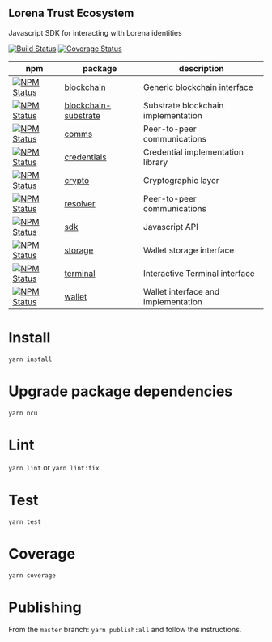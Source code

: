 ## Lorena Trust Ecosystem

Javascript SDK for interacting with Lorena identities

[![Build Status](https://travis-ci.org/caelumlabs/lorena.svg?branch=master)](https://travis-ci.org/caelumlabs/lorena)
[![Coverage Status](https://coveralls.io/repos/github/Caelumlabs/lorena/badge.svg?branch=master)](https://coveralls.io/github/Caelumlabs/lorena?branch=master)

| npm | package | description |
|-----|---------|-------------|
|[![NPM Status](https://img.shields.io/npm/v/@caelumlabs/blockchain.svg?style=flat)](https://www.npmjs.com/package/@caelumlabs/blockchain)|[blockchain](packages/blockchain/README.md)|Generic blockchain interface|
|[![NPM Status](https://img.shields.io/npm/v/@caelumlabs/blockchain-substrate.svg?style=flat)](https://www.npmjs.com/package/@caelumlabs/blockchain)|[blockchain-substrate](packages/blockchain-substrate/README.md)|Substrate blockchain implementation|
|[![NPM Status](https://img.shields.io/npm/v/@caelumlabs/comms.svg?style=flat)](https://www.npmjs.com/package/@caelumlabs/comms)|[comms](packages/comms/README.md)|Peer-to-peer communications|
|[![NPM Status](https://img.shields.io/npm/v/@caelumlabs/credentials.svg?style=flat)](https://www.npmjs.com/package/@caelumlabs/comms)|[credentials](packages/credentials/README.md)|Credential implementation library|
|[![NPM Status](https://img.shields.io/npm/v/@caelumlabs/crypto.svg?style=flat)](https://www.npmjs.com/package/@caelumlabs/comms)|[crypto](packages/crypto/README.md)|Cryptographic layer|
|[![NPM Status](https://img.shields.io/npm/v/@caelumlabs/resolver.svg?style=flat)](https://www.npmjs.com/package/@caelumlabs/resolver)|[resolver](packages/comms/README.md)|Peer-to-peer communications|
|[![NPM Status](https://img.shields.io/npm/v/@caelumlabs/sdk.svg?style=flat)](https://www.npmjs.com/package/@caelumlabs/sdk)|[sdk](packages/sdk/README.md)|Javascript API|
|[![NPM Status](https://img.shields.io/npm/v/@caelumlabs/storage.svg?style=flat)](https://www.npmjs.com/package/@caelumlabs/storage)|[storage](packages/storage/README.md)|Wallet storage interface|
|[![NPM Status](https://img.shields.io/npm/v/@caelumlabs/terminal.svg?style=flat)](https://www.npmjs.com/package/@caelumlabs/terminal)|[terminal](packages/terminal/README.md)|Interactive Terminal interface|
|[![NPM Status](https://img.shields.io/npm/v/@caelumlabs/wallet.svg?style=flat)](https://www.npmjs.com/package/@caelumlabs/wallet)|[wallet](packages/storage/README.md)|Wallet interface and implementation|

# Install
`yarn install`

# Upgrade package dependencies
`yarn ncu`

# Lint
`yarn lint`
or
`yarn lint:fix`

# Test
`yarn test`

# Coverage
`yarn coverage`

# Publishing
From the `master` branch:
`yarn publish:all`
and follow the instructions.
